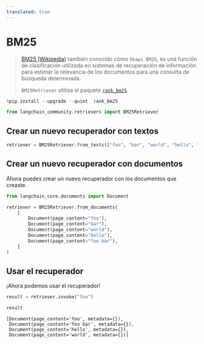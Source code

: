 ```yaml
---
translated: true
---
```


# BM25

>[BM25 (Wikipedia)](https://en.wikipedia.org/wiki/Okapi_BM25) también conocido como `Okapi BM25`, es una función de clasificación utilizada en sistemas de recuperación de información para estimar la relevancia de los documentos para una consulta de búsqueda determinada.
>
>`BM25Retriever` utiliza el paquete [`rank_bm25`](https://github.com/dorianbrown/rank_bm25).

```python
%pip install --upgrade --quiet  rank_bm25
```

```python
from langchain_community.retrievers import BM25Retriever
```

## Crear un nuevo recuperador con textos

```python
retriever = BM25Retriever.from_texts(["foo", "bar", "world", "hello", "foo bar"])
```

## Crear un nuevo recuperador con documentos

Ahora puedes crear un nuevo recuperador con los documentos que creaste.

```python
from langchain_core.documents import Document

retriever = BM25Retriever.from_documents(
    [
        Document(page_content="foo"),
        Document(page_content="bar"),
        Document(page_content="world"),
        Document(page_content="hello"),
        Document(page_content="foo bar"),
    ]
)
```

## Usar el recuperador

¡Ahora podemos usar el recuperador!

```python
result = retriever.invoke("foo")
```

```python
result
```

```output
[Document(page_content='foo', metadata={}),
 Document(page_content='foo bar', metadata={}),
 Document(page_content='hello', metadata={}),
 Document(page_content='world', metadata={})]
```
